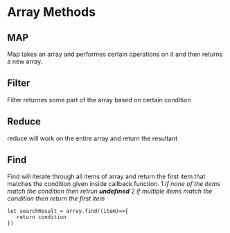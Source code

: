 # Array Methods

## MAP
Map takes an array and performes certain operations on it and then returns a new array.

## Filter
Filter returnes some part of the array based on certain condition

## Reduce
reduce will work on the entire array and return the resultant

## Find
Find will iterate through all items of array and return the first  item that matches the condition given inside callback function.
1 *if none of the items match the condition then retrun **undefined***
2 *if multiple items match the condition then return the first item*
```
let searchResult = array.find((item)=>{
   return condition
})
```